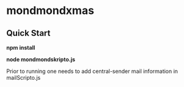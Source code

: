 # mondmondxmas

## Quick Start

**npm install**

**node mondmondskripto.js**


Prior to running one needs to add central-sender mail information in mailScripto.js
